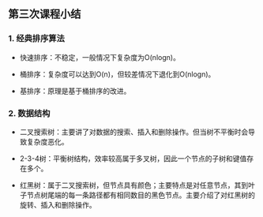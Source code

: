 ## 第三次课程小结

### 1. 经典排序算法

- 快速排序：不稳定，一般情况下复杂度为O(nlogn)。

- 桶排序：复杂度可以达到O(n)，但较差情况下退化到O(nlogn)。

- 基排序：原理是基于桶排序的改进。

### 2. 数据结构

- 二叉搜索树：主要讲了对数据的搜索、插入和删除操作。但当树不平衡时会导致复杂度恶化。

- 2-3-4树：平衡树结构，效率较高属于多叉树，因此一个节点的子树和键值存在多个。

- 红黑树：属于二叉搜索树，但节点具有颜色；主要特点是对任意节点，其到叶子节点树尾端的每一条路径都有相同数目的黑色节点。主要介绍了对红黑树的旋转、插入和删除操作。

  
